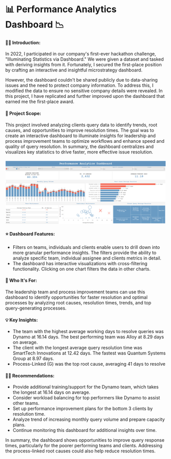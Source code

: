 # <h1> 📊 Performance Analytics Dashboard 📉 </h>

#### 🙋‍♂️ Introduction:
<p>
  In 2022, I participated in our company's first-ever hackathon challenge, "Illuminating Statistics via Dashboard." 
  We were given a dataset and tasked with deriving insights from it. Fortunately, 
  I secured the first-place position by crafting an interactive and insightful microstrategy dashboard.
</p>
<p>
  However, the dashboard couldn't be shared publicly due to data-sharing issues and the need to protect company information. 
  To address this, I modified the data to ensure no sensitive company details were revealed. 
  In this project, I have replicated and further improved upon the dashboard that earned me the first-place award.
</p>

#### 📃 Project Scope:
<p>This project involved analyzing clients query data to identify trends, root causes, and opportunities to improve resolution times. The goal was to create an interactive dashboard to illuminate insights for leadership and process improvement teams to optimize workflows and enhance speed and quality of query resolution. In summary, the dashboard centralizes and visualizes key statistics to drive faster, more effective issue resolution.</p>

####
<a href="https://public.tableau.com/app/profile/reishsier.abonita/viz/PerformanceAnalyticsDashboard_16940063664880/PerformanceAnalyticsDashboard"><img src="Performance Analytics Dashboard.png"></img></a>

#### ⭐ Dashboard Features:
- Filters on teams, individuals and clients enable users to drill down into more granular performance insights. The filters provide the ability to analyze specific team, individual assignee and clients metrics in detail.
- The dashboard has interactive visualizations with cross-filtering functionality. Clicking on one chart filters the data in other charts.

#### 🤔 Who It's For:
The leadership team and process improvement teams can use this dashboard to identify opportunities for faster resolution and optimal processes by analyzing root causes, resolution times, trends, and top query-generating processes.

#### 💡 Key Insights:
- The team with the highest average working days to resolve queries was Dynamo at 16.14 days. The best performing team was Alloy at 8.29 days on average.
- The client with the longest average query resolution time was SmartTech Innovations at 12.42 days. The fastest was Quantum Systems Group at 8.97 days.
- Process-Linked (G) was the top root cause, averaging 41 days to resolve

#### 🏃‍♂️ Recommendations:
- Provide additional training/support for the Dynamo team, which takes the longest at 16.14 days on average.
- Consider workload balancing for top performers like Dynamo to assist other teams.
- Set up performance improvement plans for the bottom 3 clients by resolution time.
- Analyze trend of increasing monthly query volume and prepare capacity plans.
- Continue monitoring this dashboard for additional insights over time.

In summary, the dashboard shows opportunities to improve query response times, particularly for the poorer performing teams and clients. Addressing the process-linked root causes could also help reduce resolution times.
